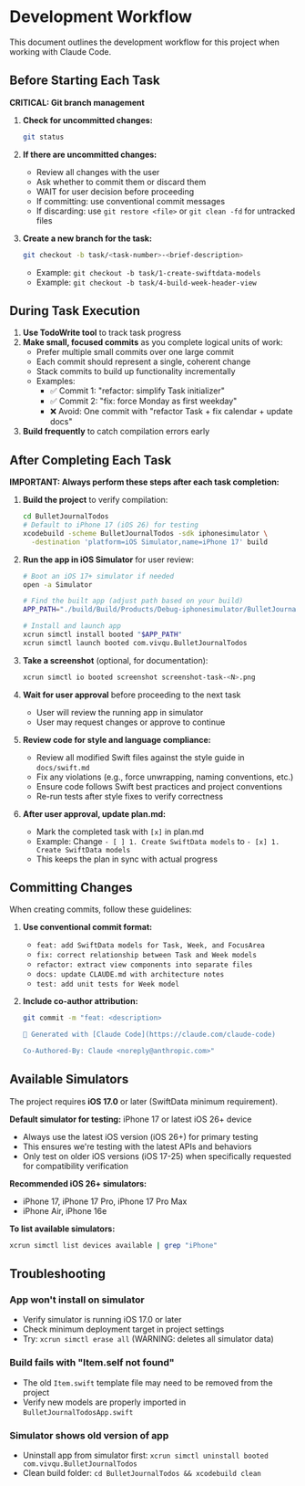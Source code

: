 # Development Workflow

This document outlines the development workflow for this project when working with Claude Code.

## Before Starting Each Task

**CRITICAL: Git branch management**

1. **Check for uncommitted changes:**
   ```bash
   git status
   ```

2. **If there are uncommitted changes:**
   - Review all changes with the user
   - Ask whether to commit them or discard them
   - WAIT for user decision before proceeding
   - If committing: use conventional commit messages
   - If discarding: use `git restore <file>` or `git clean -fd` for untracked files

3. **Create a new branch for the task:**
   ```bash
   git checkout -b task/<task-number>-<brief-description>
   ```
   - Example: `git checkout -b task/1-create-swiftdata-models`
   - Example: `git checkout -b task/4-build-week-header-view`

## During Task Execution

1. **Use TodoWrite tool** to track task progress
2. **Make small, focused commits** as you complete logical units of work:
   - Prefer multiple small commits over one large commit
   - Each commit should represent a single, coherent change
   - Stack commits to build up functionality incrementally
   - Examples:
     - ✅ Commit 1: "refactor: simplify Task initializer"
     - ✅ Commit 2: "fix: force Monday as first weekday"
     - ❌ Avoid: One commit with "refactor Task + fix calendar + update docs"
3. **Build frequently** to catch compilation errors early

## After Completing Each Task

**IMPORTANT: Always perform these steps after each task completion:**

1. **Build the project** to verify compilation:
   ```bash
   cd BulletJournalTodos
   # Default to iPhone 17 (iOS 26) for testing
   xcodebuild -scheme BulletJournalTodos -sdk iphonesimulator \
     -destination 'platform=iOS Simulator,name=iPhone 17' build
   ```

2. **Run the app in iOS Simulator** for user review:
   ```bash
   # Boot an iOS 17+ simulator if needed
   open -a Simulator

   # Find the built app (adjust path based on your build)
   APP_PATH="./build/Build/Products/Debug-iphonesimulator/BulletJournalTodos.app"

   # Install and launch app
   xcrun simctl install booted "$APP_PATH"
   xcrun simctl launch booted com.vivqu.BulletJournalTodos
   ```

3. **Take a screenshot** (optional, for documentation):
   ```bash
   xcrun simctl io booted screenshot screenshot-task-<N>.png
   ```

4. **Wait for user approval** before proceeding to the next task
   - User will review the running app in simulator
   - User may request changes or approve to continue

5. **Review code for style and language compliance:**
   - Review all modified Swift files against the style guide in `docs/swift.md`
   - Fix any violations (e.g., force unwrapping, naming conventions, etc.)
   - Ensure code follows Swift best practices and project conventions
   - Re-run tests after style fixes to verify correctness

6. **After user approval, update plan.md:**
   - Mark the completed task with `[x]` in plan.md
   - Example: Change `- [ ] 1. Create SwiftData models` to `- [x] 1. Create SwiftData models`
   - This keeps the plan in sync with actual progress

## Committing Changes

When creating commits, follow these guidelines:

1. **Use conventional commit format:**
   - `feat: add SwiftData models for Task, Week, and FocusArea`
   - `fix: correct relationship between Task and Week models`
   - `refactor: extract view components into separate files`
   - `docs: update CLAUDE.md with architecture notes`
   - `test: add unit tests for Week model`

2. **Include co-author attribution:**
   ```bash
   git commit -m "feat: <description>

   🤖 Generated with [Claude Code](https://claude.com/claude-code)

   Co-Authored-By: Claude <noreply@anthropic.com>"
   ```

## Available Simulators

The project requires **iOS 17.0** or later (SwiftData minimum requirement).

**Default simulator for testing:** iPhone 17 or latest iOS 26+ device
- Always use the latest iOS version (iOS 26+) for primary testing
- This ensures we're testing with the latest APIs and behaviors
- Only test on older iOS versions (iOS 17-25) when specifically requested for compatibility verification

**Recommended iOS 26+ simulators:**
- iPhone 17, iPhone 17 Pro, iPhone 17 Pro Max
- iPhone Air, iPhone 16e

**To list available simulators:**
```bash
xcrun simctl list devices available | grep "iPhone"
```

## Troubleshooting

### App won't install on simulator
- Verify simulator is running iOS 17.0 or later
- Check minimum deployment target in project settings
- Try: `xcrun simctl erase all` (WARNING: deletes all simulator data)

### Build fails with "Item.self not found"
- The old `Item.swift` template file may need to be removed from the project
- Verify new models are properly imported in `BulletJournalTodosApp.swift`

### Simulator shows old version of app
- Uninstall app from simulator first: `xcrun simctl uninstall booted com.vivqu.BulletJournalTodos`
- Clean build folder: `cd BulletJournalTodos && xcodebuild clean`
